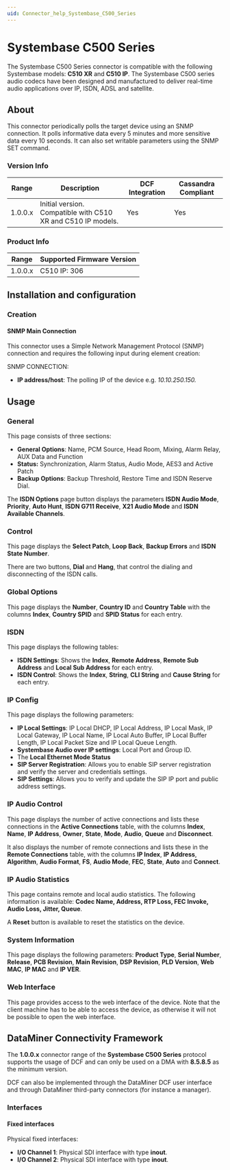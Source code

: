 ```yaml
---
uid: Connector_help_Systembase_C500_Series
---
```


# Systembase C500 Series

The Systembase C500 Series connector is compatible with the following Systembase models: **C510 XR** and **C510 IP**. The Systembase C500 series audio codecs have been designed and manufactured to deliver real-time audio applications over IP, ISDN, ADSL and satellite.

## About

This connector periodically polls the target device using an SNMP connection. It polls informative data every 5 minutes and more sensitive data every 10 seconds. It can also set writable parameters using the SNMP SET command.

### Version Info

| Range     | Description                                                  | DCF Integration     | Cassandra Compliant     |
|------------------|--------------------------------------------------------------|---------------------|-------------------------|
| 1.0.0.x          | Initial version. Compatible with C510 XR and C510 IP models. | Yes                 | Yes                     |

### Product Info

| Range | Supported Firmware Version |
|------------------|-----------------------------|
| 1.0.0.x          | C510 IP: 306                |

## Installation and configuration

### Creation

#### SNMP Main Connection

This connector uses a Simple Network Management Protocol (SNMP) connection and requires the following input during element creation:

SNMP CONNECTION:

- **IP address/host**: The polling IP of the device e.g. *10.10.250.150.*

## Usage

### General

This page consists of three sections:

- **General Options**: Name, PCM Source, Head Room, Mixing, Alarm Relay, AUX Data and Function
- **Status:** Synchronization, Alarm Status, Audio Mode, AES3 and Active Patch
- **Backup Options**: Backup Threshold, Restore Time and ISDN Reserve Dial.

The **ISDN Options** page button displays the parameters **ISDN Audio Mode**, **Priority**, **Auto Hunt**, **ISDN G711 Receive**, **X21 Audio Mode** and **ISDN Available Channels**.

### Control

This page displays the **Select Patch**, **Loop Back**, **Backup Errors** and **ISDN State Number**.

There are two buttons, **Dial** and **Hang**, that control the dialing and disconnecting of the ISDN calls.

### Global Options

This page displays the **Number**, **Country ID** and **Country Table** with the columns **Index**, **Country SPID** and **SPID Status** for each entry.

### ISDN

This page displays the following tables:

- **ISDN Settings**: Shows the **Index**, **Remote Address**, **Remote Sub Address** and **Local Sub Address** for each entry.
- **ISDN Control**: Shows the **Index**, **String**, **CLI String** and **Cause String** for each entry.

### IP Config

This page displays the following parameters:

- **IP Local Settings**: IP Local DHCP, IP Local Address, IP Local Mask, IP Local Gateway, IP Local Name, IP Local Auto Buffer, IP Local Buffer Length, IP Local Packet Size and IP Local Queue Length.
- **Systembase Audio over IP settings**: Local Port and Group ID.
- The **Local Ethernet Mode Status**
- **SIP Server Registration**: Allows you to enable SIP server registration and verify the server and credentials settings.
- **SIP Settings**: Allows you to verify and update the SIP IP port and public address settings.

### IP Audio Control

This page displays the number of active connections and lists these connections in the **Active Connections** table, with the columns **Index**, **Name**, **IP Address**, **Owner**, **State**, **Mode**, **Audio**, **Queue** and **Disconnect**.

It also displays the number of remote connections and lists these in the **Remote Connections** table, with the columns **IP Index**, **IP Address**, **Algorithm**, **Audio Format**, **FS**, **Audio Mode**, **FEC**, **State**, **Auto** and **Connect**.

### IP Audio Statistics

This page contains remote and local audio statistics. The following information is available: **Codec Name, Address, RTP Loss, FEC Invoke, Audio Loss, Jitter, Queue**.

A **Reset** button is available to reset the statistics on the device.

### System Information

This page displays the following parameters: **Product Type**, **Serial Number**, **Release**, **PCB Revision**, **Main Revision**, **DSP Revision**, **PLD Version**, **Web MAC**, **IP MAC** and **IP VER**.

### Web Interface

This page provides access to the web interface of the device. Note that the client machine has to be able to access the device, as otherwise it will not be possible to open the web interface.

## DataMiner Connectivity Framework

The **1.0.0.x** connector range of the **Systembase C500 Series** protocol supports the usage of DCF and can only be used on a DMA with **8.5.8.5** as the minimum version.

DCF can also be implemented through the DataMiner DCF user interface and through DataMiner third-party connectors (for instance a manager).

### Interfaces

#### Fixed interfaces

Physical fixed interfaces:

- **I/O Channel 1**: Physical SDI interface with type **inout**.
- **I/O Channel 2**: Physical SDI interface with type **inout**.
